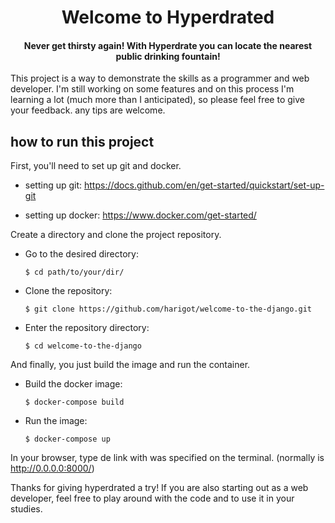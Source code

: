 <div align="center">
  <h1> Welcome to Hyperdrated  </h1>
  <h4> Never get thirsty again! With Hyperdrate you can locate the nearest public drinking fountain! </h4>
</div>

This project is a way to demonstrate the skills as a programmer and web developer. I'm still working on some features and on this process I'm learning a lot (much more than I anticipated), so please feel free to give your feedback. any tips are welcome.
##
## how to run this project
First, you'll need to set up git and docker.
- setting up git:
    https://docs.github.com/en/get-started/quickstart/set-up-git
    
- setting up docker:
    https://www.docker.com/get-started/

Create a directory and clone the project repository.
 - Go to the desired directory:
 
    `$ cd path/to/your/dir/`
 
 - Clone the repository:
  
    `$ git clone https://github.com/harigot/welcome-to-the-django.git`

- Enter the repository directory:

    `$ cd welcome-to-the-django`

And finally, you just build the image and run the container.
 - Build the docker image:
 
   `$ docker-compose build`
   
- Run the image:
  
    `$ docker-compose up`

In your browser, type de link with was specified on the terminal. (normally is http://0.0.0.0:8000/)

Thanks for giving hyperdrated a try!
If you are also starting out as a web developer, feel free to play around with the code and to use it in your studies.
